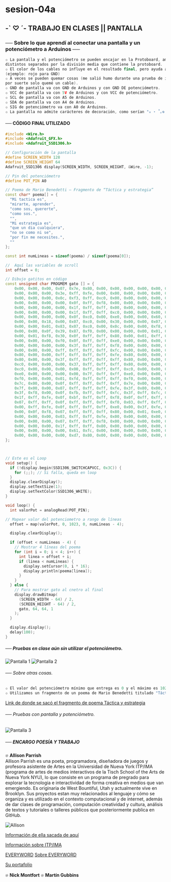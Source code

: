 # sesion-04a
## -` ♡ ´- TRABAJO EN CLASES || PANTALLA 
             
### ── Sobre lo que aprendí al conectar una pantalla y un potenciómetro a Arduinos ──
```cpp
✩ La pantalla y el potenciómetro se pueden encajar en la Protoboard, ambas de lados
distintos separados por la división media que contiene la protoboard.
✩ El color de los cables no influye en el resultado final, pero ayuda a mantener un orden
(ejemplo: rojo para GND)
✩ A veces se pueden quemar cosas (me salió humo durante una prueba de intentar conectarlo en clases,
por suerte solo quemé un cable).
✩ GND de pantalla va con GND de Arduinos y con GND DE potenciómetro.
✩ VCC de pantalla va con 5V de Arduinos y con VCC de potenciómetro.
✩ SCL de pantalla va con A5 de Arduinos.
✩ SDA de pantalla va con A4 de Arduinos.
✩ SIG de potenciómetro va con A0 de Arduinos.
✩ La pantalla no admite carácteres de decoración, como serían "✮ ⋆ ˚｡𖦹 ⋆｡°✩"
```
#### ── CÓDIGO FINAL UTILIZADO
```cpp
#include <Wire.h>
#include <Adafruit_GFX.h>
#include <Adafruit_SSD1306.h>

// Configuración de la pantalla
#define SCREEN_WIDTH 128
#define SCREEN_HEIGHT 64
Adafruit_SSD1306 display(SCREEN_WIDTH, SCREEN_HEIGHT, &Wire, -1);

// Pin del potenciómetro
#define POT_PIN A0  

// Poema de Mario Benedetti – Fragmento de “Táctica y estrategia”
const char* poema[] = {
  "Mi tactica es",
  "mirarte, aprender",
  "como sos, quererte",
  "como sos.",
  "",
  "Mi estrategia es",
  "que un dia cualquiera",
  "no se como ni se",
  "por fin me necesites.",
  ""
};

const int numLineas = sizeof(poema) / sizeof(poema[0]);

//  Aquí las variables de scroll
int offset = 0;  

// Dibujo gatitos en código
const unsigned char PROGMEM gato [] = {
	0x00, 0x00, 0x00, 0x07, 0x7e, 0x80, 0x00, 0x00, 0x00, 0x00, 0x00, 0x3f, 0xff, 0xf0, 0x00, 0x00, 
	0x00, 0x00, 0x00, 0x3e, 0xff, 0xfe, 0x00, 0x00, 0x00, 0x00, 0x00, 0x3f, 0xff, 0xff, 0x80, 0x00, 
	0x00, 0x00, 0x00, 0x0c, 0xf3, 0xff, 0xc0, 0x00, 0x00, 0x00, 0x00, 0x00, 0x07, 0xff, 0xf0, 0x00, 
	0x00, 0x00, 0x00, 0x00, 0x0f, 0xff, 0xf8, 0x00, 0x00, 0x00, 0x00, 0x00, 0x1f, 0xff, 0xfe, 0x00, 
	0x00, 0x00, 0x00, 0x00, 0x1f, 0xff, 0xff, 0x00, 0x00, 0x00, 0x00, 0x00, 0x1f, 0xff, 0xff, 0x80, 
	0x00, 0x00, 0x00, 0x00, 0x1f, 0xff, 0xff, 0xc0, 0x00, 0x00, 0x00, 0x00, 0x0f, 0xe0, 0x03, 0xc0, 
	0x00, 0x00, 0x00, 0x00, 0x0f, 0xc0, 0x00, 0xe0, 0x00, 0x00, 0x60, 0x00, 0x07, 0xc0, 0x00, 0x70, 
	0x00, 0x00, 0x18, 0x00, 0x07, 0xc0, 0x00, 0x30, 0x00, 0x00, 0x07, 0x00, 0x07, 0xc0, 0x00, 0x08, 
	0x00, 0x00, 0x01, 0x83, 0x07, 0xc0, 0x00, 0x0c, 0x00, 0x00, 0xf8, 0x61, 0x87, 0xe0, 0x00, 0x00, 
	0x00, 0x00, 0x0f, 0x39, 0x87, 0xf0, 0x00, 0x00, 0x00, 0x00, 0x01, 0xf8, 0x0f, 0xff, 0xfe, 0x00, 
	0x00, 0x01, 0xf8, 0x30, 0x0f, 0xff, 0xff, 0x80, 0x00, 0x01, 0xff, 0xe0, 0x0f, 0xff, 0xff, 0xc0, 
	0x00, 0x00, 0x00, 0xf0, 0x0f, 0xff, 0xff, 0xe0, 0x00, 0x00, 0x00, 0x00, 0x0f, 0xff, 0xff, 0xf0, 
	0x00, 0x00, 0x00, 0x00, 0x3f, 0xff, 0xff, 0xf8, 0x00, 0x00, 0x00, 0x78, 0x3f, 0xff, 0xff, 0xfc, 
	0x00, 0x00, 0x00, 0xff, 0xff, 0xff, 0xff, 0xfc, 0x00, 0x00, 0x00, 0xff, 0xff, 0xff, 0xff, 0xfe, 
	0x80, 0x00, 0x00, 0xff, 0xff, 0xff, 0xff, 0xfe, 0x80, 0x00, 0x00, 0xff, 0xff, 0xff, 0xff, 0xff, 
	0x80, 0x00, 0x00, 0x3f, 0xff, 0xff, 0xff, 0xff, 0x80, 0x00, 0x00, 0x07, 0xff, 0xff, 0xff, 0xff, 
	0xc0, 0x00, 0x00, 0x00, 0x37, 0xff, 0xff, 0xff, 0x80, 0x00, 0x00, 0x00, 0x01, 0xff, 0xff, 0xff, 
	0xc0, 0x00, 0x00, 0x00, 0x00, 0xff, 0xff, 0xff, 0xc0, 0x00, 0x00, 0x00, 0x00, 0x7f, 0xff, 0xff, 
	0xe0, 0x00, 0x00, 0x00, 0x00, 0x7f, 0xff, 0xff, 0xe0, 0x00, 0x00, 0x00, 0xe0, 0xff, 0xff, 0xff, 
	0xf0, 0x00, 0x00, 0x01, 0xfd, 0xff, 0xff, 0xff, 0xf0, 0x00, 0x00, 0x0f, 0xff, 0xff, 0xff, 0xff, 
	0x7c, 0x00, 0x00, 0x0f, 0xff, 0xff, 0xff, 0xff, 0x7e, 0x00, 0x00, 0x0f, 0xfc, 0xff, 0xff, 0xfe, 
	0x7f, 0x00, 0x00, 0x07, 0xff, 0xff, 0xff, 0xfe, 0x3f, 0x80, 0x00, 0x0f, 0xfc, 0xff, 0xff, 0xfc, 
	0x3f, 0xf8, 0x00, 0x0f, 0xfb, 0xff, 0xff, 0xfc, 0x3f, 0xff, 0xfc, 0x0f, 0x3d, 0xff, 0xff, 0xf8, 
	0x1f, 0xff, 0xfe, 0x0f, 0xbf, 0xff, 0xff, 0xf8, 0x0f, 0xff, 0xff, 0x0f, 0xff, 0xff, 0xff, 0xf0, 
	0x07, 0xff, 0xff, 0x0f, 0xff, 0xff, 0xff, 0xf0, 0x03, 0xff, 0xff, 0x0f, 0xff, 0xff, 0xff, 0xe0, 
	0x00, 0xff, 0xfe, 0x0f, 0xff, 0xff, 0xff, 0xe0, 0x00, 0x3f, 0xfe, 0x0f, 0xff, 0xff, 0xff, 0xc0, 
	0x00, 0x0f, 0xf8, 0x07, 0xff, 0xff, 0xff, 0x80, 0x00, 0x01, 0xe0, 0x07, 0xff, 0xff, 0xff, 0x00, 
	0x00, 0x00, 0x00, 0x03, 0xff, 0xff, 0xfe, 0x00, 0x00, 0x00, 0x00, 0x07, 0xff, 0xff, 0xfc, 0x00, 
	0x00, 0x00, 0x00, 0x07, 0xff, 0xff, 0xf8, 0x00, 0x00, 0x00, 0x00, 0x0f, 0xff, 0xff, 0xe0, 0x00, 
	0x00, 0x00, 0x00, 0x1f, 0xff, 0xff, 0x80, 0x00, 0x00, 0x00, 0x00, 0x18, 0x63, 0xff, 0x00, 0x00, 
	0x00, 0x00, 0x00, 0x00, 0x61, 0xfc, 0x00, 0x00, 0x00, 0x00, 0x00, 0x00, 0xc1, 0xf0, 0x00, 0x00, 
	0x00, 0x00, 0x00, 0x00, 0xd7, 0x80, 0x00, 0x00, 0x00, 0x00, 0x00, 0x01, 0xfe, 0x00, 0x00, 0x00
};



// Este es el Loop
void setup() {
  if (!display.begin(SSD1306_SWITCHCAPVCC, 0x3C)) {
    for (;;); // Si falla, queda en loop
  }
  display.clearDisplay();
  display.setTextSize(1);
  display.setTextColor(SSD1306_WHITE);
}

void loop() {
  int valorPot = analogRead(POT_PIN);

// Mapear valor del potenciometro a rango de líneas
  offset = map(valorPot, 0, 1023, 0, numLineas - 4); 

  display.clearDisplay();

  if (offset < numLineas - 4) {
    // Mostrar 4 líneas del poema
    for (int i = 0; i < 4; i++) {
      int linea = offset + i;
      if (linea < numLineas) {
        display.setCursor(0, i * 16);
        display.println(poema[linea]);
      }
    }
  } else {
    // Para mostrar gato al cnetro al final
    display.drawBitmap(
      (SCREEN_WIDTH - 64) / 2, 
      (SCREEN_HEIGHT - 64) / 2, 
      gato, 64, 64, 1
    );
  }

  display.display();
  delay(100);
}
``` 
##### ── Pruebas en clase aún sin utilizar el potenciómetro.
![Pantalla 1](./imagenes/PA1.jpeg)
![Pantalla 2](./imagenes/PA2.jpeg)

###### ── Sobre otras cosas.
```cpp
✩ El valor del potenciómetro mínimo que entrega es 0 y el máximo es 1023.
✩ Utilizamos un fragmento de un poema de Mario Benedetti titulado "Táctica y estrategia"
```
[Link de donde se sacó el fragmento de poema Táctica y estrategia](https://www.poemas-del-alma.com/tactica-y-estrategia.htm)

###### ── Pruebas con pantalla y potenciómetro.
![Pantalla 3](./imagenes/PA3.jpeg)

##### ── ENCARGO POESÍA Y TRABAJO

𔓘 **Allison Parrish**  
Allison Parrish es una poeta, programadora, diseñadora de juegos y profesora asistente de Artes en la Universidad de Nueva York ITP/IMA (programa de artes de medios interactivos de la Tisch School of the Arts de Nueva York NYU), lo que consiste en un programa de pregrado para explorar la tecnologia e interactividad de forma creativa en medios que van emergiendo. Es originaria de West Bountiful, Utah y actualmente vive en Brooklyn. Sus proyectos estan muy relacionados al lenguaje y cómo se organiza y es utilizado en el contexto computacional y de internet, además de dar clases de programación, computación creatividad y cultura, análisis de textos y tutoriales o talleres públicos que posteriormente publica en GitHub.

![Allison](./imagenes/Allison.jpeg)

[Información de ella sacada de aquí](https://www.decontextualize.com/)

[Información sobre ITP/IMA](https://tisch.nyu.edu/itp#:~:text=Artes%20de%20Medios%20Interactivos%20(IMA%20%E2%80%93%20licenciatura),1%20de%20agosto%20de%202025.)

[EVERYWORD](https://x.com/everyword)
[Sobre EVERYWORD](https://www.decontextualize.com/2014/06/task-complete/)

[Su portafolio](https://portfolio.decontextualize.com/)

𔓘 **Nick Montfort**
𔓘 **Martín Gubbins**
